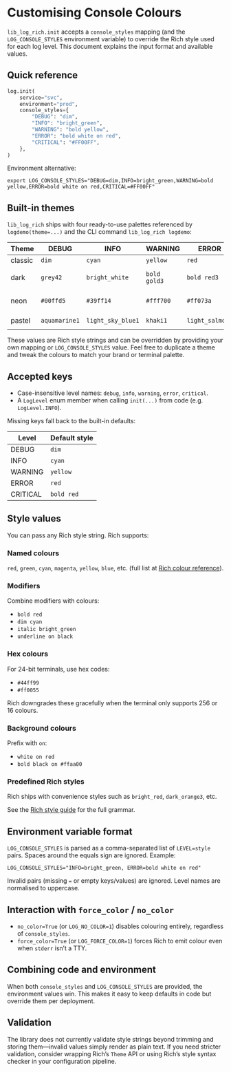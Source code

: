 # Customising Console Colours

`lib_log_rich.init` accepts a `console_styles` mapping (and the `LOG_CONSOLE_STYLES` environment variable) to override the Rich style used for each log level. This document explains the input format and available values.

## Quick reference

```python
log.init(
    service="svc",
    environment="prod",
    console_styles={
        "DEBUG": "dim",
        "INFO": "bright_green",
        "WARNING": "bold yellow",
        "ERROR": "bold white on red",
        "CRITICAL": "#FF00FF",
    },
)
```

Environment alternative:

```
export LOG_CONSOLE_STYLES="DEBUG=dim,INFO=bright_green,WARNING=bold yellow,ERROR=bold white on red,CRITICAL=#FF00FF"
```

## Built-in themes

`lib_log_rich` ships with four ready-to-use palettes referenced by `logdemo(theme=...)` and the CLI command `lib_log_rich logdemo`:

| Theme   | DEBUG            | INFO             | WARNING          | ERROR            | CRITICAL                  |
|---------|------------------|------------------|------------------|------------------|---------------------------|
| classic | `dim`            | `cyan`           | `yellow`         | `red`            | `bold red`                |
| dark    | `grey42`         | `bright_white`   | `bold gold3`     | `bold red3`      | `bold white on red3`      |
| neon    | `#00ffd5`        | `#39ff14`        | `#fff700`        | `#ff073a`        | `bold #ff00ff on black`   |
| pastel  | `aquamarine1`    | `light_sky_blue1`| `khaki1`         | `light_salmon1`  | `bold plum1`              |

These values are Rich style strings and can be overridden by providing your own mapping or `LOG_CONSOLE_STYLES` value. Feel free to duplicate a theme and tweak the colours to match your brand or terminal palette.

## Accepted keys

- Case-insensitive level names: `debug`, `info`, `warning`, `error`, `critical`.
- A `LogLevel` enum member when calling `init(...)` from code (e.g. `LogLevel.INFO`).

Missing keys fall back to the built-in defaults:

| Level     | Default style |
|-----------|---------------|
| DEBUG     | `dim`
| INFO      | `cyan`
| WARNING   | `yellow`
| ERROR     | `red`
| CRITICAL  | `bold red`

## Style values

You can pass any Rich style string. Rich supports:

### Named colours

`red`, `green`, `cyan`, `magenta`, `yellow`, `blue`, etc. (full list at [Rich colour reference](https://rich.readthedocs.io/en/stable/style.html#color)).

### Modifiers

Combine modifiers with colours:

- `bold red`
- `dim cyan`
- `italic bright_green`
- `underline on black`

### Hex colours

For 24-bit terminals, use hex codes:

- `#44ff99`
- `#ff0055`

Rich downgrades these gracefully when the terminal only supports 256 or 16 colours.

### Background colours

Prefix with `on`:

- `white on red`
- `bold black on #ffaa00`

### Predefined Rich styles

Rich ships with convenience styles such as `bright_red`, `dark_orange3`, etc.

See the [Rich style guide](https://rich.readthedocs.io/en/stable/style.html) for the full grammar.

## Environment variable format

`LOG_CONSOLE_STYLES` is parsed as a comma-separated list of `LEVEL=style` pairs. Spaces around the equals sign are ignored. Example:

```
LOG_CONSOLE_STYLES="INFO=bright_green, ERROR=bold white on red"
```

Invalid pairs (missing `=` or empty keys/values) are ignored. Level names are normalised to uppercase.

## Interaction with `force_color` / `no_color`

- `no_color=True` (or `LOG_NO_COLOR=1`) disables colouring entirely, regardless of `console_styles`.
- `force_color=True` (or `LOG_FORCE_COLOR=1`) forces Rich to emit colour even when `stderr` isn’t a TTY.

## Combining code and environment

When both `console_styles` and `LOG_CONSOLE_STYLES` are provided, the environment values win. This makes it easy to keep defaults in code but override them per deployment.

## Validation

The library does not currently validate style strings beyond trimming and storing them—invalid values simply render as plain text. If you need stricter validation, consider wrapping Rich’s `Theme` API or using Rich’s style syntax checker in your configuration pipeline.

